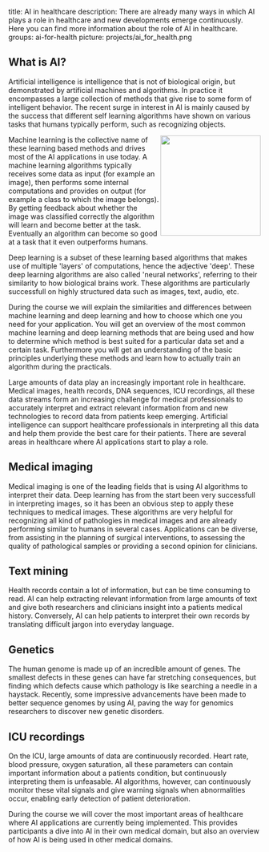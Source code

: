 title: AI in healthcare
description: There are already many ways in which AI plays a role in healthcare and new developments emerge continuously. Here you can find more information about the role of AI in healthcare.
groups: ai-for-health
picture: projects/ai_for_health.png

## What is AI?
Artificial intelligence is intelligence that is not of biological origin, but demonstrated by artificial machines and algorithms. In practice it encompasses a large collection of methods that give rise to some form of intelligent behavior. The recent surge in interest in AI is mainly caused by the success that different self learning algorithms have shown on various tasks that humans typically perform, such as recognizing objects. 

<img align="right" src="https://assets.diagnijmegen.nl/images/courses/what_is_AI.jpg" width=200>

Machine learning is the collective name of these learning based methods and drives most of the AI applications in use today. A machine learning algorithms typically receives some data as input (for example an image), then performs some internal computations and provides on output (for example a class to which the image belongs). By getting feedback about whether the image was classified correctly the algorithm will learn and become better at the task. Eventually an algorithm can become so good at a task that it even outperforms humans. 

Deep learning is a subset of these learning based algorithms that makes use of multiple 'layers' of computations, hence the adjective 'deep'. These deep learning algorithms are also called 'neural networks', referring to their similarity to how biological brains work. These algorithms are particularly successfull on highly structured data such as images, text, audio, etc.

During the course we will explain the similarities and differences between machine learning and deep learning and how to choose which one you need for your application. You will get an overview of the most common machine learning and deep learning methods that are being used and how to determine which method is best suited for a particular data set and a certain task. Furthermore you will get an understanding of the basic principles underlying these methods and learn how to actually train an algorithm during the practicals.


Large amounts of data play an increasingly important role in healthcare. Medical images, health records, DNA sequences, ICU recordings, all these data streams form an increasing challenge for medical professionals to accurately interpret and extract relevant information from and new technologies to record data from patients keep emerging. Artificial intelligence can support healthcare professionals in interpreting all this data and help them provide the best care for their patients. There are several areas in healthcare where AI applications start to play a role.

## Medical imaging
Medical imaging is one of the leading fields that is using AI algorithms to interpret their data. Deep learning has from the start been very successfull in interpreting images, so it has been an obvious step to apply these techniques to medical images. These algorithms are very helpful for recognizing all kind of pathologies in medical images and are already performing similar to humans in several cases. Applications can be diverse, from assisting in the planning of surgical interventions, to assessing the quality of pathological samples or providing a second opinion for clinicians.

## Text mining
Health records contain a lot of information, but can be time consuming to read. AI can help extracting relevant information from large amounts of text and give both researchers and clinicians insight into a patients medical history. Conversely, AI can help patients to interpret their own records by translating difficult jargon into everyday language. 

## Genetics
The human genome is made up of an incredible amount of genes. The smallest defects in these genes can have far stretching consequences, but finding which defects cause which pathology is like searching a needle in a haystack. Recently, some impressive advancements have been made to better sequence genomes by using AI, paving the way for genomics researchers to discover new genetic disorders.

## ICU recordings
On the ICU, large amounts of data are continuously recorded. Heart rate, blood pressure, oxygen saturation, all these parameters can contain important information about a patients condition, but continuously interpreting them is unfeasable. AI algorithms, however, can continuously monitor these vital signals and give warning signals when abnormalities occur, enabling early detection of patient deterioration. 

During the course we will cover the most important areas of healthcare where AI applications are currently being implemented. This provides participants a dive into AI in their own medical domain, but also an overview of how AI is being used in other medical domains.

